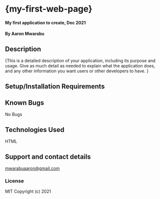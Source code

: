 # {my-first-web-page}
#### My first application to create, Dec 2021
#### By Aaron Mwarabu
## Description
{This is a detailed description of your application, including its purpose and usage.  Give as much detail as needed to explain what the application does, and any other information you want users or other developers to have. }
## Setup/Installation Requirements

## Known Bugs
No Bugs
## Technologies Used
HTML
## Support and contact details
mwarabuaaron@gmail.com
### License
MIT
Copyright (c) 2021